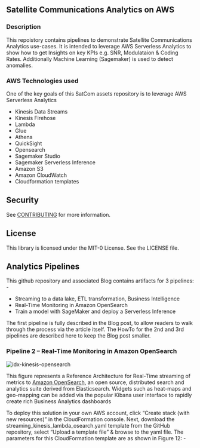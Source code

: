 ## Satellite Communications Analytics on AWS

### Description
This repoistory contains pipelines to demonstrate Satellite Communications Analytics use-cases.
It is intended to leverage AWS Serverless Analytics to show how to get Insights on key KPIs
e.g. SNR, Modulataion & Coding Rates. Additionally Machine Learning (Sagemaker) is 
used to detect anomalies.

### AWS Technologies used

One of the key goals of this SatCom assets repository is to leverage AWS Serverless Analytics

* Kinesis Data Streams 
* Kinesis Firehose
* Lambda
* Glue
* Athena
* QuickSight
* Opensearch
* Sagemaker Studio
* Sagemaker Serverless Inference
* Amazon S3
* Amazon CloudWatch
* Cloudformation templates

## Security

See [CONTRIBUTING](CONTRIBUTING.md#security-issue-notifications) for more information.

## License

This library is licensed under the MIT-0 License. See the LICENSE file.

## Analytics Pipelines

This github repository and associated Blog contains artifacts for 3 pipelines: -
* Streaming to a data lake, ETL transformation, Business Intelligence
* Real-Time Monitoring in Amazon OpenSearch
* Train a model with SageMaker and deploy a Serverless Inference

The first pipeline is fully described in the Blog post, to allow readers to walk through
the process via the article itself. The HowTo for the 2nd and 3rd pipelines are described here 
to keep the Blog post smaller. 

### Pipeline 2 – Real-Time Monitoring in Amazon OpenSearch

![idx-kinesis-opensearch](https://user-images.githubusercontent.com/122999933/220422882-4d2cbd49-3458-44e2-b817-aa1ad5ae8609.png)

This figure represents a Reference Architecture for Real-Time streaming of metrics to [Amazon OpenSearch](https://aws.amazon.com/opensearch-service/), an open source, distributed search and analytics suite derived from Elasticsearch. Widgets such as heat-maps and geo-mapping can be added via the popular Kibana user interface to rapidly create rich Business Analytics dashboards

To deploy this solution in your own AWS account, click “Create stack (with new resources)” in the CloudFormation console. Next, download the streaming_kinesis_lambda_osearch.yaml  template from the GitHub repository, select “Upload a template file” & browse to the yaml file. 
The parameters for this CloudFormation template are as shown in Figure 12: -
